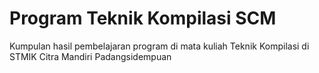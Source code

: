 # Program Teknik Kompilasi SCM

Kumpulan hasil pembelajaran program di mata kuliah Teknik Kompilasi di STMIK Citra Mandiri Padangsidempuan
